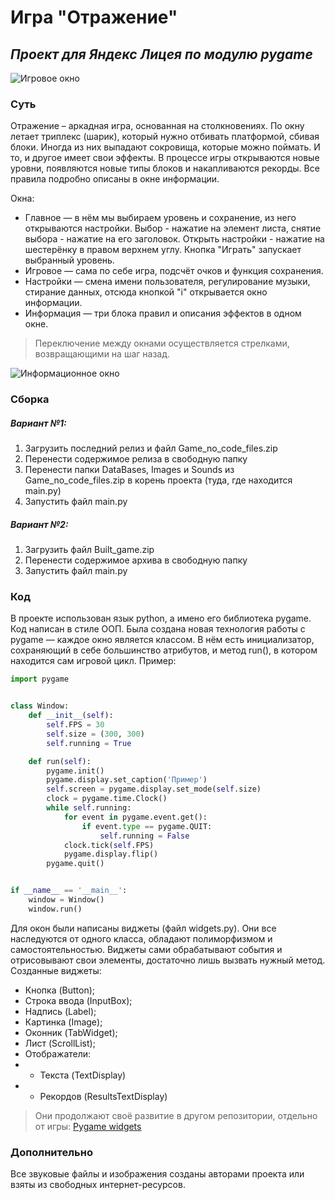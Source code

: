 # Игра "Отражение" 
## _Проект для Яндекс Лицея по модулю pygame_

![Игровое окно](https://thumb.cloud.mail.ru/weblink/thumb/xw1/mqaw/V33Ntjdj7)

### Суть
Отражение – аркадная игра, основанная на столкновениях. По окну летает триплекс (шарик), который нужно отбивать платформой, сбивая блоки. Иногда из них выпадают сокровища, которые можно поймать. И то, и другое имеет свои эффекты.
В процессе игры открываются новые уровни, появляются новые типы блоков и накапливаются рекорды. Все правила подробно описаны в окне информации.

Окна:
- Главное — в нём мы выбираем уровень и сохранение, из него открываются настройки.
Выбор - нажатие на элемент листа, снятие выбора - нажатие на его заголовок.
Открыть настройки - нажатие на шестерёнку в правом верхнем углу. Кнопка "Играть" запускает выбранный уровень.
- Игровое — сама по себе игра, подсчёт очков и функция сохранения.
- Настройки — смена имени пользователя, регулирование музыки, стирание данных, отсюда кнопкой "i" открывается окно информации.
- Информация — три блока правил и описания эффектов в одном окне.

> Переключение между окнами осуществляется стрелками, возвращающими на шаг назад.

![Информационное окно](https://thumb.cloud.mail.ru/weblink/thumb/xw1/s8Xs/G8kYmY9oj)

### Сборка
##### Вариант №1:
1. Загрузить последний релиз и файл Game_no_code_files.zip
2. Перенести содержимое релиза в свободную папку
3. Перенести папки DataBases, Images и Sounds из Game_no_code_files.zip в корень проекта (туда, где находится main.py)
4. Запустить файл main.py
##### Вариант №2:
1. Загрузить файл Built_game.zip
2. Перенести содержимое архива в свободную папку
3. Запустить файл main.py

### Код

В проекте использован язык python, а имено его библиотека pygame. Код написан в стиле ООП.
Была создана новая технология работы с pygame — каждое окно является классом. В нём есть инициализатор, сохраняющий в себе большинство атрибутов, и метод run(), в котором находится сам игровой цикл.
Пример:
```python
import pygame


class Window:
    def __init__(self):
        self.FPS = 30
        self.size = (300, 300)
        self.running = True

    def run(self):
        pygame.init()
        pygame.display.set_caption('Пример')
        self.screen = pygame.display.set_mode(self.size)
        clock = pygame.time.Clock()
        while self.running:
            for event in pygame.event.get():
                if event.type == pygame.QUIT:
                    self.running = False
            clock.tick(self.FPS)
            pygame.display.flip()
        pygame.quit()


if __name__ == '__main__':
    window = Window()
    window.run()
```

Для окон были написаны виджеты (файл widgets.py). Они все наследуются от одного класса, обладают полиморфизмом и самостоятельностью. Виджеты сами обрабатывают события и отрисовывают свои элементы, достаточно лишь вызвать нужный метод.
Созданные виджеты:
- Кнопка (Button);
- Строка ввода (InputBox);
- Надпись (Label);
- Картинка (Image);
- Оконник (TabWidget);
- Лист (ScrollList);
- Отображатели: 
- - Текста (TextDisplay)
- - Рекордов (ResultsTextDisplay)

> Они продолжают своё развитие в другом репозитории, отдельно от игры: [Pygame widgets](https://github.com/RostislavShishmarev/Pygame_Widgets)

### Дополнительно
Все звуковые файлы и изображения созданы авторами проекта или взяты из свободных интернет-ресурсов.